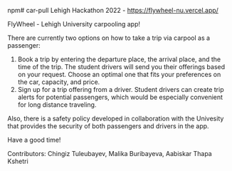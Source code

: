 npm# car-pull
Lehigh Hackathon 2022 - https://flywheel-nu.vercel.app/

FlyWheel - Lehigh University carpooling app!

There are currently two options on how to take a trip via carpool as a passenger:

1. Book a trip by entering the departure place, the arrival place, and the time of the trip. The student drivers will send you their offerings based on your request. Choose an optimal one that fits your preferences on the car, capacity, and price.
2. Sign up for a trip offering from a driver. Student drivers can create trip alerts for potential passengers, which would be especially convenient for long distance traveling.

Also, there is a safety policy developed in collaboration with the Univesity that provides the security of both passengers and drivers in the app.

Have a good time!

Contributors: Chingiz Tuleubayev, Malika Buribayeva, Aabiskar Thapa Kshetri
